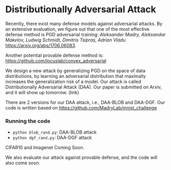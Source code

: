 # Distributionally Adversarial Attack

Recently, there exist many defense models against adversarial attacks. By an extensive evaluation, we figure out that one of the 
most effective defense method is PGD adversarial training:
*Aleksander Madry, Aleksandar Makelov, Ludwig Schmidt, Dimitris Tsipras, Adrian Vladu* <br>
https://arxiv.org/abs/1706.06083.

Another potential provable defense method is:
https://github.com/locuslab/convex_adversarial

We design a new attack by generalizing PGD on the space of data distributions, by learning an adversarial distribution that maximally increases the generalization risk of a model. Our attack is called Distributionally Adversarial Attack (DAA). Our paper is submitted on Arxiv, and it will show up tomorrow. (link)

There are 2 versions for our DAA attack, i.e., DAA-BLOB and DAA-DGF. Our code is written based on https://github.com/MadryLab/mnist_challenge

### Running the code
- `python blob_rand.py`: DAA-BLOB attack
- `python dgf_rand.py`: DAA-DGF attack

CIFAR10 and Imagenet Coming Soon.

We also evaluate our attack against provable defense, and the code will also come soon.
